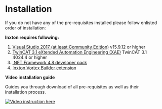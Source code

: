 # Installation

If you do not have any of the pre-requisites installed please follow enlisted order of installation:

**Inxton requires following:**
1. [Visual Studio 2017 (at least Community Edition)](https://visualstudio.microsoft.com/vs/older-downloads/) v15.9.12 or higher
2. [TwinCAT 3.1 eXtended Automation Engineering (XAE)](https://www.beckhoff.com/english.asp?download/tc3-downloads.htm) TwinCAT 3.1 4024.4 or higher
3. [.NET Framework 4.8 developer pack](https://dotnet.microsoft.com/download/dotnet-framework/thank-you/net48-developer-pack-offline-installer)
4. [Inxton Vortex Builder extension](https://marketplace.visualstudio.com/items?itemName=Inxton.InxtonVortexBuilderExtensionPre)

**Video installation guide**

Guides you through download of all pre-requisites as well as their installation process.  

[![Video instruction here](https://img.youtube.com/vi/watwXhlMYuk/0.jpg)](https://www.youtube.com/watch?v=watwXhlMYuk&feature=youtu.be "Update packages")
